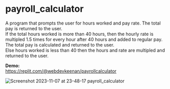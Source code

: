 # payroll_calculator
A program that prompts the user for hours worked and pay rate. The total pay is returned to the user. <br>
If the total hours worked is more than 40 hours, then the hourly rate is multipled 1.5 times for every hour after 40 hours and added to regular pay. The total pay is calculated and returned to the user. <br>
Else hours worked is less than 40 then the hours and rate are multipled and returned to the user.

**Demo:** <br>
https://replit.com/@webdevkeenan/payrollcalculator


![Screenshot 2023-11-07 at 23-48-17 payroll_calculator](https://github.com/webdevkeenan/payroll_calculator/assets/42125735/fe1ae5b1-ed19-4355-91fc-f02cce47fd4e)
